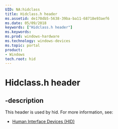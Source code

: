 ```yaml
---
UID: NA:hidclass
title: Hidclass.h header
ms.assetid: de170db5-5638-39ba-ba11-68718e93aef6
ms.date: 05/09/2018
keywords: ["Hidclass.h header"]
ms.keywords: 
ms.prod: windows-hardware
ms.technology: windows-devices
ms.topic: portal
product:
- Windows
tech.root: hid
---
```


# Hidclass.h header


## -description


This header is used by hid. For more information, see:

- [Human Interface Devices (HID)](../_hid/index.md)
